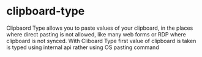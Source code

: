# clipboard-type

Clipbaord Type allows you to paste values of your clipboard, in the places where direct pasting is not allowed, like many web forms or RDP where clipboard is not synced. With Cliboard Type first value of clipboard is taken is typed using internal api rather using OS pasting command